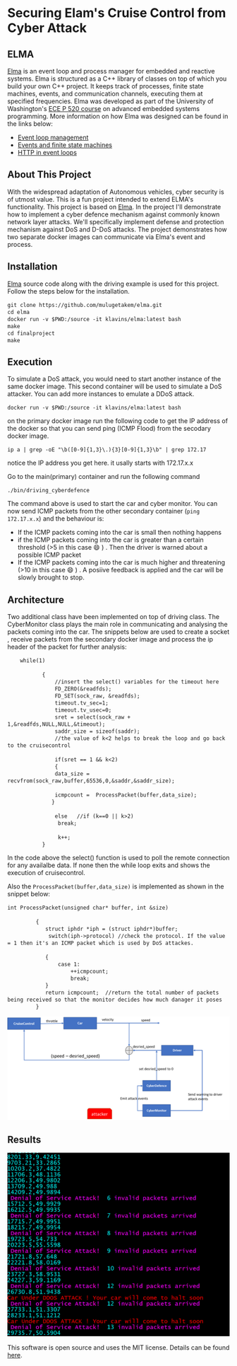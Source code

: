 Securing Elam's Cruise Control from Cyber Attack
===

ELMA
----
[Elma](http://klavinslab.org/elma/) is an event loop and process manager for embedded and reactive systems. Elma is structured as a C++ library of classes on top of which you build your own C++ project. It keeps track of processes, finite state machines, events, and communication channels, executing them at specified frequencies. Elma was developed as part of the University of Washington's [ECE P 520 course](https://github.com/klavins/ECEP520) on advanced embedded systems programming. More information on how Elma was designed can be found in the links below:
- [Event loop management](https://github.com/klavins/ECEP520/tree/master/week_6)
- [Events and finite state machines](https://github.com/klavins/ECEP520/tree/master/week_7)
- [HTTP in event loops](https://github.com/klavins/ECEP520/blob/master/week_8)


 

About This Project
--------
With the widespread adaptation of Autonomous vehicles, cyber security is  of utmost value. This is a fun project intended to extend ELMA's functionality. This project is based on [Elma](http://klavinslab.org/elma/). In the project I'll demonstrate how to implement a cyber defence mechanism against commonly known network layer attacks. We'll specifically implement defense and protection mechanism against DoS and D-DoS attacks. The project demonstrates how two separate docker images can communicate via Elma's event and process. 

**Installation**
-------
[Elma](http://klavinslab.org/elma/) source code along with the driving example is used for this project. Follow the steps below for the installation. 

    git clone https://github.com/mulugetakem/elma.git
    cd elma
    docker run -v $PWD:/source -it klavins/elma:latest bash
    make
    cd finalproject
    make



**Execution**
--
To simulate a DoS attack, you would need to start another instance of the same docker image. This second container will be used to simulate a DoS attacker. You can add more instances to emulate a DDoS attack. 

    docker run -v $PWD:/source -it klavins/elma:latest bash
on the primary docker image run the following code to get the IP address of the docker so that you can send ping (ICMP Flood) from the secodary docker image. 

    ip a | grep -oE "\b([0-9]{1,3}\.){3}[0-9]{1,3}\b" | grep 172.17

notice the IP address you get here. it usally starts with 172.17.x.x 

Go to the main(primary) container and run the following command

    ./bin/driving_cyberdefence
The command above is used to start the car and cyber monitor. You can now send ICMP packets from the other secondary container (`ping 172.17.x.x`) and the behaviour is:
- If the ICMP packets coming into the car is small then nothing happens
- if the ICMP packets coming into the car is greater than a certain threshold (>5 in this case :smile: ) . Then the driver is warned about a possible ICMP packet
- If the ICMP packets coming into the car is much higher and threatening (>10 in this case :smile: ) . A posiive feedback is applied and the car will be slowly brought to stop. 



**Architecture**
--
Two additional class have been implemented on top of driving class. The CyberMonitor class plays the main role in communicating and analysing the packets coming into the car. The snippets below are used to create a socket , receive packets from the secondary docker image and process the ip header of the packet for further analysis:

    
        while(1)       
    
               {
                   //insert the select() variables for the timeout here
                   FD_ZERO(&readfds);
                   FD_SET(sock_raw, &readfds);
                   timeout.tv_sec=1;
                   timeout.tv_usec=0;
                   sret = select(sock_raw + 1,&readfds,NULL,NULL,&timeout);            
                   saddr_size = sizeof(saddr);
                   //the value of k<2 helps to break the loop and go back to the cruisecontrol

                   if(sret == 1 && k<2)
                   {
                   data_size = recvfrom(sock_raw,buffer,65536,0,&saddr,&saddr_size); 
                          
                   icmpcount =  ProcessPacket(buffer,data_size);
                  }

                   else   //if (k==0 || k>2)
                    break;
                  
                    k++;
               }
In the code above the select() function is used to poll the remote connection for any availalbe data. If none then the while loop exits and shows the execution of cruisecontrol. 

Also the `ProcessPacket(buffer,data_size)` is implemented as shown in the snippet below:
 
    int ProcessPacket(unsigned char* buffer, int &size)
    
             {
                struct iphdr *iph = (struct iphdr*)buffer;                
                 switch(iph->protocol) //check the protocol. If the value = 1 then it's an ICMP packet which is used by DoS attackes. 
            
                {
                    case 1:
                        ++icmpcount;  
                        break;
                }
                return icmpcount;  //return the total number of packets being received so that the monitor decides how much danager it poses 
             } 

![blockdiagram](img/blockdiagram.png)


**Results**
---
![output](img/output.png)

This software is open source and uses the MIT license. Details can be found [here](https://github.com/klavinslab/elma).

